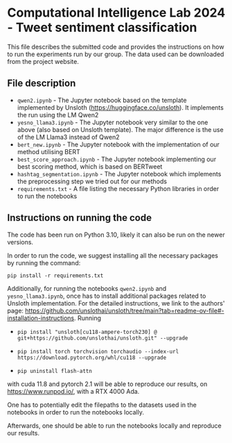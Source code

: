# Computational Intelligence Lab 2024 - Tweet sentiment classification

This file describes the submitted code and provides the instructions on how to run the experiments run by our group. The data used can be downloaded from the project website. 

## File description

 - ```qwen2.ipynb``` - The Jupyter notebook based on the template implemented by Unsloth (https://huggingface.co/unsloth). It implements the run using the LM Qwen2
 - ```yesno_llama3.ipynb``` - The Jupyter notebook very similar to the one above (also based on Unsloth template). The major difference is the use of the LM Llama3 instead of Qwen2
 - ```bert_new.ipynb``` - The Jupyter notebook with the implementation of our method utilising BERT
 - ```best_score_approach.ipynb``` - The Jupyter notebook implementing our best scoring method, which is based on BERTweet
 - ```hashtag_segmentation.ipynb``` - The Jupyter notebook which implements the preprocessing step we tried out for our methods
 - ```requirements.txt``` - A file listing the necessary Python libraries in order to run the notebooks

## Instructions on running the code

The code has been run on Python 3.10, likely it can also be run on the newer versions.

In order to run the code, we suggest installing all the necessary packages by running the command:

```
pip install -r requirements.txt
```

Additionally, for running the notebooks ```qwen2.ipynb``` and ```yesno_llama3.ipynb```, once has to install additional packages related to Unsloth implementation. For the detailed instructions, we link to the authors' page: https://github.com/unslothai/unsloth/tree/main?tab=readme-ov-file#-installation-instructions.
Running 
- ```pip install "unsloth[cu118-ampere-torch230] @ git+https://github.com/unslothai/unsloth.git" --upgrade```

- ```pip install torch torchvision torchaudio --index-url https://download.pytorch.org/whl/cu118 --upgrade```

- ```pip uninstall flash-attn```
  
with cuda 11.8 and pytorch 2.1 will be able to reproduce our results, on https://www.runpod.io/, with a RTX 4000 Ada. 

One has to potentially edit the filepaths to the datasets used in the notebooks in order to run the notebooks locally.

Afterwards, one should be able to run the notebooks locally and reproduce our results.
